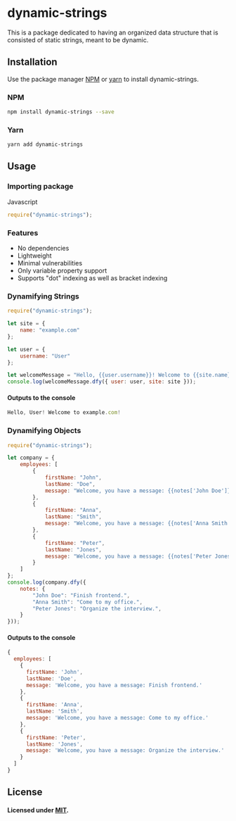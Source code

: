 # dynamic-strings

This is a package dedicated to having an organized data structure that is consisted of static strings, meant to be dynamic.

## Installation

Use the package manager [NPM](https://www.npmjs.com/) or [yarn](https://yarnpkg.com/) to install dynamic-strings.

### NPM

```bash
npm install dynamic-strings --save
```

### Yarn

```bash
yarn add dynamic-strings
```

## Usage

### Importing package

Javascript
```js
require("dynamic-strings");
```

### Features

- No dependencies
- Lightweight
- Minimal vulnerabilities
- Only variable property support
- Supports "dot" indexing as well as bracket indexing

### Dynamifying Strings

```js
require("dynamic-strings");

let site = {
    name: "example.com"
};

let user = {
    username: "User"
};

let welcomeMessage = "Hello, {{user.username}}! Welcome to {{site.name}}!";
console.log(welcomeMessage.dfy({ user: user, site: site }));
```

#### Outputs to the console

```js
Hello, User! Welcome to example.com!
```

### Dynamifying Objects

```js
require("dynamic-strings");

let company = {
    employees: [
        {
            firstName: "John",
            lastName: "Doe",
            message: "Welcome, you have a message: {{notes['John Doe']}}"
        },
        {
            firstName: "Anna",
            lastName: "Smith",
            message: "Welcome, you have a message: {{notes['Anna Smith']}}"
        },
        {
            firstName: "Peter",
            lastName: "Jones",
            message: "Welcome, you have a message: {{notes['Peter Jones']}}"
        }
    ]
};
console.log(company.dfy({
    notes: {
        "John Doe": "Finish frontend.",
        "Anna Smith": "Come to my office.",
        "Peter Jones": "Organize the interview.",
    }
}));
```

#### Outputs to the console

```js
{
  employees: [
    {
      firstName: 'John',
      lastName: 'Doe',
      message: 'Welcome, you have a message: Finish frontend.'
    },
    {
      firstName: 'Anna',
      lastName: 'Smith',
      message: 'Welcome, you have a message: Come to my office.'
    },
    {
      firstName: 'Peter',
      lastName: 'Jones',
      message: 'Welcome, you have a message: Organize the interview.'
    }
  ]
}
```

## License
#### Licensed under [MIT](https://choosealicense.com/licenses/mit/).